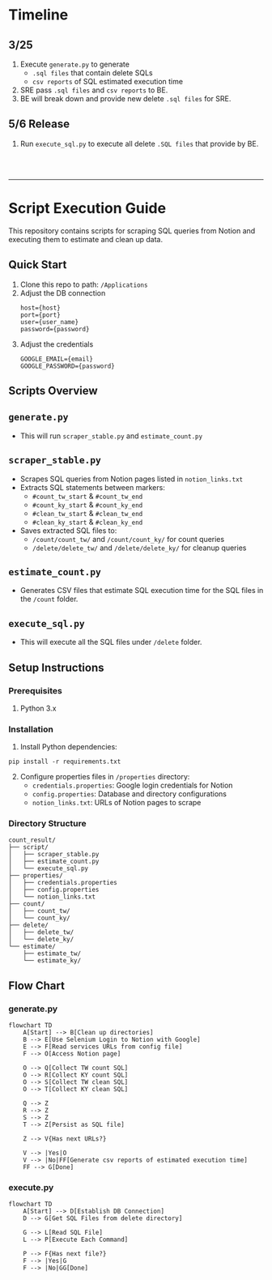 # Timeline
## 3/25
  1. Execute `generate.py` to generate
     - `.sql files` that contain delete SQLs
     - `csv reports` of SQL estimated execution time
  2. SRE pass `.sql files` and `csv reports` to BE. 
  3. BE will break down and provide new delete `.sql files` for SRE.

## 5/6 Release
  1. Run `execute_sql.py` to execute all delete `.SQL files` that provide by BE.

<br>
<br>

---
# Script Execution Guide

This repository contains scripts for scraping SQL queries from Notion and executing them to estimate and clean up data.

## Quick Start
1. Clone this repo to path: `/Applications`
2. Adjust the DB connection
   ```
   host={host}
   port={port}
   user={user_name}
   password={password}
   ```
3. Adjust the credentials
   ```
   GOOGLE_EMAIL={email}
   GOOGLE_PASSWORD={password}
   ```

## Scripts Overview

## `generate.py`
- This will run `scraper_stable.py` and  `estimate_count.py`

## `scraper_stable.py`
- Scrapes SQL queries from Notion pages listed in `notion_links.txt`
- Extracts SQL statements between markers:
  - `#count_tw_start` & `#count_tw_end`
  - `#count_ky_start` & `#count_ky_end`
  - `#clean_tw_start` & `#clean_tw_end`
  - `#clean_ky_start` & `#clean_ky_end`
- Saves extracted SQL files to:
  - `/count/count_tw/` and `/count/count_ky/` for count queries
  - `/delete/delete_tw/` and `/delete/delete_ky/` for cleanup queries

## `estimate_count.py`
  - Generates CSV files that estimate SQL execution time for the SQL files in the `/count` folder.

## `execute_sql.py`
  - This will execute all the SQL files under `/delete` folder.

## Setup Instructions

### Prerequisites
1. Python 3.x

### Installation

1. Install Python dependencies:
```
pip install -r requirements.txt
```

2. Configure properties files in `/properties` directory:
   - `credentials.properties`: Google login credentials for Notion
   - `config.properties`: Database and directory configurations
   - `notion_links.txt`: URLs of Notion pages to scrape

### Directory Structure
```
count_result/
├── script/
│   ├── scraper_stable.py
│   ├── estimate_count.py
│   └── execute_sql.py
├── properties/
│   ├── credentials.properties
│   ├── config.properties
│   └── notion_links.txt
├── count/
│   ├── count_tw/
│   └── count_ky/
├── delete/
│   ├── delete_tw/
│   └── delete_ky/
└── estimate/
    ├── estimate_tw/
    └── estimate_ky/
```


## Flow Chart
### generate.py
```mermaid
flowchart TD
    A[Start] --> B[Clean up directories]
    B --> E[Use Selenium Login to Notion with Google]
    E --> F[Read services URLs from config file]
    F --> O[Access Notion page]
    
    O --> Q[Collect TW count SQL]
    O --> R[Collect KY count SQL]
    O --> S[Collect TW clean SQL]
    O --> T[Collect KY clean SQL]
    
    Q --> Z
    R --> Z
    S --> Z
    T --> Z[Persist as SQL file]
    
    Z --> V{Has next URLs?}
    
    V --> |Yes|O
    V --> |No|FF[Generate csv reports of estimated execution time]
    FF --> G[Done]
```

### execute.py
```mermaid
flowchart TD
    A[Start] --> D[Establish DB Connection]
    D --> G[Get SQL Files from delete directory]
    
    G --> L[Read SQL File]
    L --> P[Execute Each Command]
    
    P --> F{Has next file?}
    F --> |Yes|G
    F --> |No|GG[Done]
```
